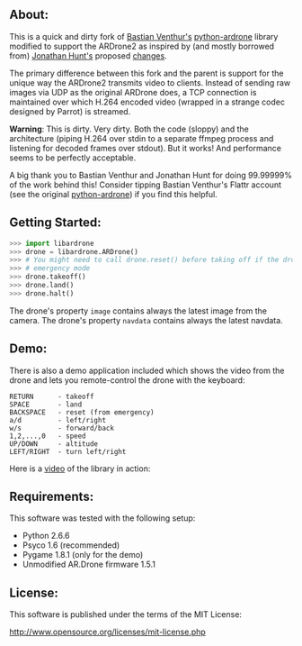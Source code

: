 About:
------

This is a quick and dirty fork of <a href="https://github.com/venthur" target="_blank">Bastian Venthur's</a> <a href="https://github.com/venthur/python-ardrone" target="_blank">python-ardrone</a> library modified to support the ARDrone2 as inspired by (and mostly borrowed from) <a href="https://github.com/jjh42" target="_blank">Jonathan Hunt's</a> proposed <a href="https://github.com/venthur/python-ardrone/pull/2)">changes</a>.

The primary difference between this fork and the parent is support for the unique way the ARDrone2 transmits video to clients. Instead of sending raw images via UDP as the original ARDrone does, a TCP connection is maintained over which H.264 encoded video (wrapped in a strange codec designed by Parrot) is streamed.

**Warning**: This is dirty. Very dirty. Both the code (sloppy) and the architecture (piping H.264 over stdin to a separate ffmpeg process and listening for decoded frames over stdout). But it works! And performance seems to be perfectly acceptable.

A big thank you to Bastian Venthur and Jonathan Hunt for doing 99.99999% of the work behind this! Consider tipping Bastian Venthur's Flattr account (see the original <a href="https://github.com/venthur/python-ardrone" target="_blank">python-ardrone</a>) if you find this helpful.


Getting Started:
----------------

```python
>>> import libardrone
>>> drone = libardrone.ARDrone()
>>> # You might need to call drone.reset() before taking off if the drone is in
>>> # emergency mode
>>> drone.takeoff()
>>> drone.land()
>>> drone.halt()
```

The drone's property `image` contains always the latest image from the camera.
The drone's property `navdata` contains always the latest navdata.


Demo:
-----

There is also a demo application included which shows the video from the drone
and lets you remote-control the drone with the keyboard:

    RETURN      - takeoff
    SPACE       - land
    BACKSPACE   - reset (from emergency)
    a/d         - left/right
    w/s         - forward/back
    1,2,...,0   - speed
    UP/DOWN     - altitude
    LEFT/RIGHT  - turn left/right

Here is a [video] of the library in action:

  [video]: http://youtu.be/2HEV37GbUow


Requirements:
-------------

This software was tested with the following setup:

  * Python 2.6.6
  * Psyco 1.6 (recommended)
  * Pygame 1.8.1 (only for the demo)
  * Unmodified AR.Drone firmware 1.5.1


License:
--------

This software is published under the terms of the MIT License:

  http://www.opensource.org/licenses/mit-license.php

